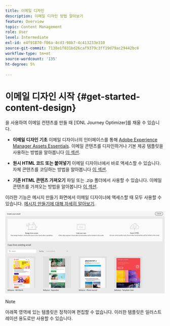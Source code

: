 ```yaml
---
title: 이메일 디자인
description: 이메일 디자인 방법 알아보기
feature: Overview
topic: Content Management
role: User
level: Intermediate
exl-id: e4f91870-f06a-4cd3-98b7-4c413233e310
source-git-commit: 7138e1f031bd26caf9379c3ff19d79ac29442bc6
workflow-type: tm+mt
source-wordcount: '135'
ht-degree: 5%

---
```


# 이메일 디자인 시작 {#get-started-content-design}

을 사용하여 이메일 컨텐츠를 만들 때 [!DNL Journey Optimizer]를 채울 수 있습니다.

* **이메일 디자인 기초** 이메일 디자이너의 인터페이스를 통해 [Adobe Experience Manager Assets Essentials](assets-essentials.md). 이메일 콘텐츠를 디자인하거나 기본 제공 템플릿을 사용하는 방법을 알아봅니다 [이 섹션](create-email-content.md).

* **원시 HTML 코드 또는 붙여넣기** 이메일 디자이너에서 바로 액세스할 수 있습니다. 자체 콘텐츠를 코딩하는 방법을 알아봅니다 [이 섹션](existing-content.md#import-raw-html-code).

* **기존 HTML 콘텐츠 가져오기** 파일 또는 .zip 폴더에서 사용할 수 있습니다. 이메일 콘텐츠를 가져오는 방법을 알아봅니다 [이 섹션](existing-content.md#import-html-content-from-file).

이러한 기능은 메시지 만들기 화면에서 이메일 디자이너에 액세스할 때 모두 사용할 수 있습니다. [메시지 만들기에 대해 자세히 알아보기](create-message.md).

![](assets/content-editors.png)

>[!NOTE]
>
>아래쪽 영역에 있는 템플릿은 정적이며 편집할 수 없습니다. 이러한 템플릿은 일러스트레이션 용도로만 사용할 수 있습니다.
